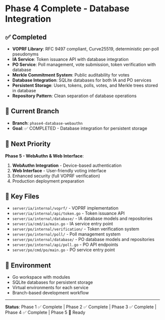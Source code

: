 # Phase 4 Complete - Database Integration

## ✅ Completed
- **VOPRF Library**: RFC 9497 compliant, Curve25519, deterministic per-poll pseudonyms
- **IA Service**: Token issuance API with database integration
- **PO Service**: Poll management, vote submission, token verification with database
- **Merkle Commitment System**: Public auditability for votes
- **Database Integration**: SQLite databases for both IA and PO services
- **Persistent Storage**: Users, tokens, polls, votes, and Merkle trees stored in database
- **Repository Pattern**: Clean separation of database operations

## 🔄 Current Branch
- **Branch**: `phase4-database-webauthn`
- **Goal**: ✅ COMPLETED - Database integration for persistent storage

## 🎯 Next Priority
**Phase 5 - WebAuthn & Web Interface**:
1. **WebAuthn Integration** - Device-based authentication
2. **Web Interface** - User-friendly voting interface
3. Enhanced security (full VOPRF verification)
4. Production deployment preparation

## 📁 Key Files
- `server/ia/internal/voprf/` - VOPRF implementation
- `server/ia/internal/api/token.go` - Token issuance API
- `server/ia/internal/database/` - IA database models and repositories
- `server/ia/cmd/ia/main.go` - IA service entry point
- `server/po/internal/verification/` - Token verification system
- `server/po/internal/poll/` - Poll management system
- `server/po/internal/database/` - PO database models and repositories
- `server/po/internal/api/poll.go` - PO API endpoints
- `server/po/cmd/po/main.go` - PO service entry point

## 🔧 Environment
- Go workspace with modules
- SQLite databases for persistent storage
- Virtual environments for each service
- Branch-based development workflow

---
**Status**: Phase 1 ✅ Complete | Phase 2 ✅ Complete | Phase 3 ✅ Complete | Phase 4 ✅ Complete | Phase 5 🔄 Ready
